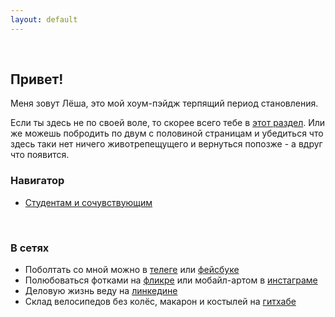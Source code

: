 ```yaml
---
layout: default
---
```

<br/>

## Привет! 

Меня зовут Лёша, это мой хоум-пэйдж терпящий период становления. 

Если ты здесь не по своей воле, то скорее всего тебе в [этот раздел](./starter_pack). Или же можешь побродить по двум с половиной страницам и убедиться что здесь таки нет ничего животрепещущего и вернуться попозже - а вдруг что появится.

### Навигатор
* [Студентам и сочувствующим](./starter_pack)

<br/>

### В сетях
* Поболтать со мной можно в [телеге](http://t.me/a_belkevich) или [фейсбуке](https://www.facebook.com/abelkevich)
* Полюбоваться фотками на [фликре](https://flickr.com/photos/a_belkevich) или мобайл-артом в [инстаграме](https://www.instagram.com/a_belkevich/)
* Деловую жизнь веду на [линкедине](https://www.linkedin.com/in/abelkevich)
* Склад велосипедов без колёс, макарон и костылей на [гитхабе](https://github.com/abelkevich)
